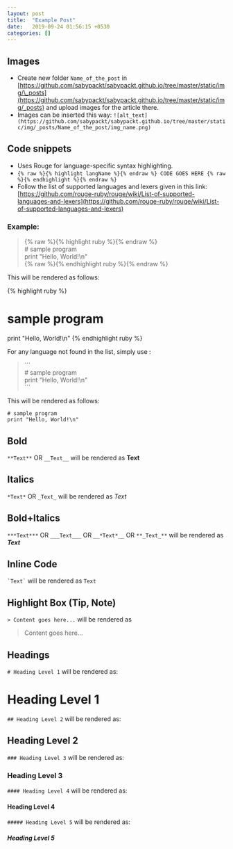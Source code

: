 ```yaml
---
layout: post
title:  "Example Post"
date:   2019-09-24 01:56:15 +0530
categories: []
---
```


## Images

* Create new folder `Name_of_the_post` in [https://github.com/sabypackt/sabypackt.github.io/tree/master/static/img/\_posts](https://github.com/sabypackt/sabypackt.github.io/tree/master/static/img/_posts) and upload images for the article there.
* Images can be inserted this way: `![alt_text](https://github.com/sabypackt/sabypackt.github.io/tree/master/static/img/_posts/Name_of_the_post/img_name.png)`

## Code snippets

* Uses Rouge for language-specific syntax highlighting.
* `{% raw %}{% highlight langName %}{% endraw %} CODE GOES HERE {% raw %}{% endhighlight %}{% endraw %}`
* Follow the list of supported languages and lexers given in this link: [https://github.com/rouge-ruby/rouge/wiki/List-of-supported-languages-and-lexers](https://github.com/rouge-ruby/rouge/wiki/List-of-supported-languages-and-lexers)

### Example:

> {% raw %}{% highlight ruby %}{% endraw %} <br /> \# sample program <br /> print "Hello, World!\n" <br /> {% raw %}{% endhighlight ruby %}{% endraw %}

This will be rendered as follows:

{% highlight ruby %}
# sample program
print "Hello, World!\n"
{% endhighlight ruby %}

For any language not found in the list, simply use :

> \`\`\` <br /> \# sample program <br /> print "Hello, World!\n" <br /> \`\`\`

This will be rendered as follows:

``` 
# sample program
print "Hello, World!\n"
```

## Bold

`**Text**` OR `__Text__` will be rendered as **Text**

## Italics

`*Text*` OR `_Text_` will be rendered as *Text*

## Bold+Italics

`***Text***` OR `___Text___` OR `__*Text*__` OR `**_Text_**` will be rendered as ***Text***

## Inline Code

`` `Text` ``  will be rendered as `Text`

## Highlight Box (Tip, Note)

`> Content goes here...` will be rendered as

> Content goes here...

## Headings

`# Heading Level 1` will be rendered as:
# Heading Level 1
`## Heading Level 2` will be rendered as:
## Heading Level 2
`### Heading Level 3` will be rendered as:
### Heading Level 3
`#### Heading Level 4` will be rendered as:
#### Heading Level 4
`##### Heading Level 5` will be rendered as:
##### Heading Level 5
